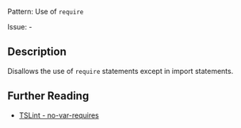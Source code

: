 Pattern: Use of `require`

Issue: -

## Description

Disallows the use of `require` statements except in import statements.

## Further Reading

* [TSLint - no-var-requires](https://palantir.github.io/tslint/rules/no-var-requires)
